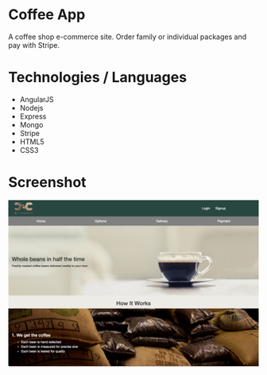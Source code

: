 # Coffee App
A coffee shop e-commerce site. Order family or individual packages and pay with Stripe.

# Technologies / Languages
* AngularJS
* Nodejs
* Express
* Mongo
* Stripe
* HTML5
* CSS3

# Screenshot
![screenshot](dc-roasters.png)

